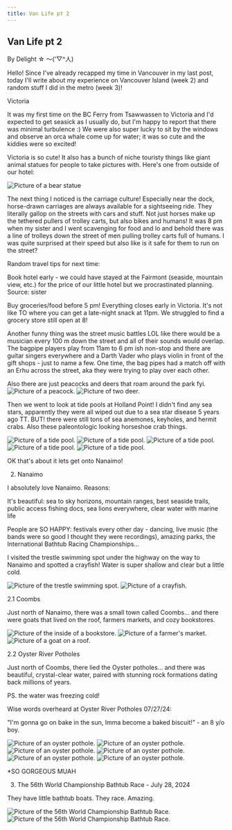 ```yaml
---
title: Van Life pt 2
---
```

## Van Life pt 2
By Delight ☆ ～('▽^人)

Hello! Since I've already recapped my time in Vancouver in my last post, today I'll write about my experience on Vancouver Island (week 2) and random stuff I did in the metro (week 3)!

Victoria 

It was my first time on the BC Ferry from Tsawwassen to Victoria and I'd expected to get seasick as I usually do, but I'm happy to report that there was minimal turbulence :) We were also super lucky to sit by the windows and observe an orca whale come up for water; it was so cute and the kiddies were so excited!

Victoria is so cute! It also has a bunch of niche touristy things like giant animal statues for people to take pictures with. Here's one from outside of our hotel:

<img src = "images\Van Life pt 2\Bear statue.webp" alt = "Picture of a bear statue"/>

The next thing I noticed is the carriage culture! Especially near the dock, horse-drawn carriages are always available for a sightseeing ride. They literally gallop on the streets with cars and stuff. Not just horses make up the tethered pullers of trolley carts, but also bikes and humans! It was 8 pm when my sister and I went scavenging for food and lo and behold there was a line of trolleys down the street of men pulling trolley carts full of humans. I was quite surprised at their speed but also like is it safe for them to run on the street?

Random travel tips for next time:

Book hotel early - we could have stayed at the Fairmont (seaside, mountain view, etc.) for the price of our little hotel but we procrastinated planning. Source: sister

Buy groceries/food before 5 pm! Everything closes early in Victoria. It's not like TO where you can get a late-night snack at 11pm. We struggled to find a grocery store still open at 8!

Another funny thing was the street music battles LOL like there would be a musician every 100 m down the street and all of their sounds would overlap. The bagpipe players play from 11am to 6 pm ish non-stop and there are guitar singers everywhere and a Darth Vader who plays violin in front of the gift shops - just to name a few. One time, the bag pipes had a match off with an Erhu across the street, aka they were trying to play over each other.

Also there are just peacocks and deers that roam around the park fyi. 
<img src = "images\Van Life pt 2\peacock.webp" alt = "Picture of a peacock."/>
<img src = "images\Van Life pt 2\deer.webp" alt = "Picture of two deer."/>

Then we went to look at tide pools at Holland Point! I didn't find any sea stars, apparently they were all wiped out due to a sea star disease 5 years ago TT. BUT! there were still tons of sea anemones, keyholes, and hermit crabs. Also these paleontologic looking horseshoe crab things. 

<img src = "images\Van Life pt 2\tidePool1.webp" alt = "Picture of a tide pool."/>
<img src = "images\Van Life pt 2\tidePool2.webp" alt = "Picture of a tide pool."/>
<img src = "images\Van Life pt 2\tidePool3.webp" alt = "Picture of a tide pool."/>
<img src = "images\Van Life pt 2\tidePool4.webp" alt = "Picture of a tide pool."/>
<img src = "images\Van Life pt 2\tidePool5.webp" alt = "Picture of a tide pool."/>

OK that's about it lets get onto Nanaimo!

2. Nanaimo

I absolutely love Nanaimo. Reasons:

It's beautiful: sea to sky horizons, mountain ranges, best seaside trails, public access fishing docs, sea lions everywhere, clear water with marine life

People are SO HAPPY: festivals every other day - dancing, live music (the bands were so good I thought they were recordings), amazing parks, the International Bathtub Racing Championships...

I visited the trestle swimming spot under the highway on the way to Nanaimo and spotted a crayfish! Water is super shallow and clear but a little cold. 

<img src = "images\Van Life pt 2\trestleSwimmingSpot.webp" alt = "Picture of the trestle swimming spot."/>
<img src = "images\Van Life pt 2\crayfish.webp" alt = "Picture of a crayfish."/>

2.1 Coombs

Just north of Nanaimo, there was a small town called Coombs... and there were goats that lived on the roof, farmers markets, and cozy bookstores.

<img src = "images\Van Life pt 2\bookstore.webp" alt = "Picture of the inside of a bookstore."/>
<img src = "images\Van Life pt 2\farmersMarket.webp" alt = "Picture of a farmer's market."/>
<img src = "images\Van Life pt 2\goat.webp" alt = "Picture of a goat on a roof."/>

2.2 Oyster River Potholes

Just north of Coombs, there lied the Oyster potholes... and there was beautiful, crystal-clear water, paired with stunning rock formations dating back millions of years.

PS. the water was freezing cold!

Wise words overheard at Oyster River Potholes 07/27/24: 

"I'm gonna go on bake in the sun, Imma become a baked biscuit!" - an 8 y/o boy.

<img src = "images\Van Life pt 2\oysterPothole1.webp" alt = "Picture of an oyster pothole."/>
<img src = "images\Van Life pt 2\oysterPothole2.webp" alt = "Picture of an oyster pothole."/>
<img src = "images\Van Life pt 2\oysterPothole3.webp" alt = "Picture of an oyster pothole."/>
<img src = "images\Van Life pt 2\oysterPothole4.webp" alt = "Picture of an oyster pothole."/>
<img src = "images\Van Life pt 2\oysterPothole5.webp" alt = "Picture of an oyster pothole."/>
<img src = "images\Van Life pt 2\oysterPothole6.webp" alt = "Picture of an oyster pothole."/>

*SO GORGEOUS MUAH

3. The 56th World Championship Bathtub Race - July 28, 2024

They have little bathtub boats. They race. Amazing.

<img src = "images\Van Life pt 2\bathtubRace1.webp" alt = "Picture of the 56th World Championship Bathtub Race."/>
<img src = "images\Van Life pt 2\bathtubRace2.webp" alt = "Picture of the 56th World Championship Bathtub Race."/>
